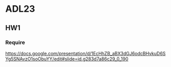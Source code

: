 # ADL23
## HW1
### Require
https://docs.google.com/presentation/d/1EcHhZB_aBX3dGJ6odcBHvkuD6SYg5SNAvzO1soObuYY/edit#slide=id.g283d7a86c29_0_190
